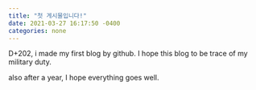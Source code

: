 ```yaml
---
title: "첫 게시물입니다!"
date: 2021-03-27 16:17:50 -0400
categories: none
---
```

D+202, i made my first blog by github. I hope this blog to be trace of my military duty.

also after a year, I hope everything goes well.
